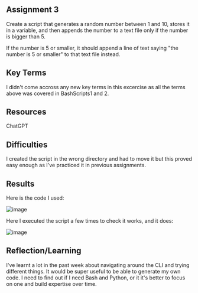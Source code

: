 ##  Assignment 3
Create a script that generates a random number between 1 and 10, stores it in a variable, and then appends the number to a text file only if the number is bigger than 5. 

If the number is 5 or smaller, it should append a line of text saying "the number is 5 or smaller" to that text file instead.

## Key Terms

I didn't come accross any new key terms in this excercise as all the terms above was covered in BashScripts1 and 2.

##  Resources
ChatGPT


##  Difficulties
I created the script in the wrong directory and had to move it but this proved easy enough as I've practiced it in previous assignments.

##  Results

Here is the code I used:

![image](https://github.com/techgrounds/cloud-assignments-E28MS/assets/151161141/90d4e282-ff4a-4dc9-9670-0a49277e5e97)


Here I executed the script a few times to check it works, and it does:

![image](https://github.com/techgrounds/cloud-assignments-E28MS/assets/151161141/dcd5ed0e-8f43-4e5f-a35f-ba1ecbec8b00)


##  Reflection/Learning
I've learnt a lot in the past week about navigating around the CLI and trying different things.  It would be super useful to be able to generate my own code.  I need to find out if I need Bash and Python, or it it's better to focus on one and build expertise over time. 
